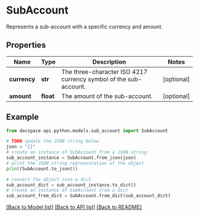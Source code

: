 # SubAccount
Represents a sub-account with a specific currency and amount.

## Properties

Name | Type | Description | Notes
------------ | ------------- | ------------- | -------------
**currency** | **str** | The three-character ISO 4217 currency symbol of the sub-account. | [optional] 
**amount** | **float** | The amount of the sub-account. | [optional] 

## Example

```python
from docspace-api-python.models.sub_account import SubAccount

# TODO update the JSON string below
json = "{}"
# create an instance of SubAccount from a JSON string
sub_account_instance = SubAccount.from_json(json)
# print the JSON string representation of the object
print(SubAccount.to_json())

# convert the object into a dict
sub_account_dict = sub_account_instance.to_dict()
# create an instance of SubAccount from a dict
sub_account_from_dict = SubAccount.from_dict(sub_account_dict)
```
[[Back to Model list]](../README.md#documentation-for-models) [[Back to API list]](../README.md#documentation-for-api-endpoints) [[Back to README]](../README.md)



